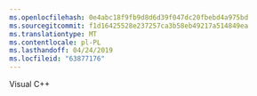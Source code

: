 ```yaml
---
ms.openlocfilehash: 0e4abc18f9fb9d8d6d39f047dc20fbebd4a975bd
ms.sourcegitcommit: f1d16425528e237257ca3b58eb49217a514849ea
ms.translationtype: MT
ms.contentlocale: pl-PL
ms.lasthandoff: 04/24/2019
ms.locfileid: "63877176"
---
```

Visual C++